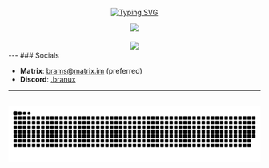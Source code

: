 <p align="center">
  <a href="https://git.io/typing-svg"><img src="https://readme-typing-svg.herokuapp.com?font=Jetbrains+Mono&weight=800&size=22&pause=1000&color=41FF00&center=true&vCenter=true&random=false&width=435&lines=%3E+I+do+a+bit+of+coding;%3E+Selfhosting+%2B+Homelabbing" alt="Typing SVG" /></a>
</p>

<div align="center">
  <img src="https://skillicons.dev/icons?i=linux,java,py,js" />
  <br />
  <br />
  <a href="https://metrics.torproject.org/rs.html#details/C43F0E1F1E7504400DBE6BB7D40EBB4F153CB112"  target="_blank">
    <img src="https://img.shields.io/badge/TOR%20RELAY-7D4698?style=for-the-badge&logo=Tor-Browser&logoColor=white">
  </a>
</div>
---
### Socials

* **Matrix**: [brams@matrix.im](matrix:brams@matrix.im) (preferred)
* **Discord**: [.branux](https://discord.com/users/.branux)

---

<br clear="both">

<img src="https://raw.githubusercontent.com/ibndiaye/ibndiaye/output/github-contribution-grid-snake-dark.svg">
